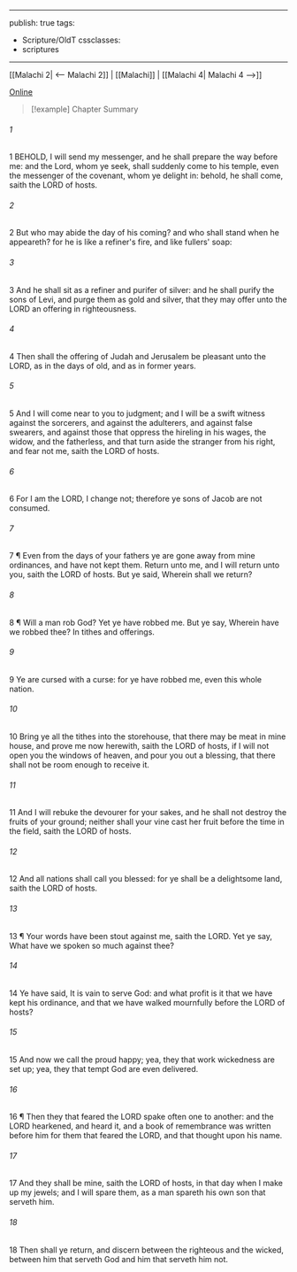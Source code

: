 

---
publish: true
tags:
  - Scripture/OldT
cssclasses:
  - scriptures
---
[[Malachi 2| <-- Malachi 2]] | [[Malachi]] | [[Malachi 4| Malachi 4 -->]]

[Online](https://churchofjesuschrist.org/study/scriptures/ot/mal/3?lang=eng)

>[!example] Chapter Summary
>
###### 1
1 BEHOLD, I will send my messenger, and he shall prepare the way before me: and the Lord, whom ye seek, shall suddenly come to his temple, even the messenger of the covenant, whom ye delight in: behold, he shall come, saith the LORD of hosts.
###### 2
2 But who may abide the day of his coming?  and who shall stand when he appeareth?  for he is like a refiner's fire, and like fullers' soap:
###### 3
3 And he shall sit as a refiner and purifer of silver: and he shall purify the sons of Levi, and purge them as gold and silver, that they may offer unto the LORD an offering in righteousness.
###### 4
4 Then shall the offering of Judah and Jerusalem be pleasant unto the LORD, as in the days of old, and as in former years.
###### 5
5 And I will come near to you to judgment; and I will be a swift witness against the sorcerers, and against the adulterers, and against false swearers, and against those that oppress the hireling in his wages, the widow, and the fatherless, and that turn aside the stranger from his right, and fear not me, saith the LORD of hosts.
###### 6
6 For I am the LORD, I change not; therefore ye sons of Jacob are not consumed.
###### 7
7 ¶ Even from the days of your fathers ye are gone away from mine ordinances, and have not kept them.  Return unto me, and I will return unto you, saith the LORD of hosts.  But ye said, Wherein shall we return?
###### 8
8 ¶ Will a man rob God?  Yet ye have robbed me.  But ye say, Wherein have we robbed thee?  In tithes and offerings.
###### 9
9 Ye are cursed with a curse: for ye have robbed me, even this whole nation.
###### 10
10 Bring ye all the tithes into the storehouse, that there may be meat in mine house, and prove me now herewith, saith the LORD of hosts, if I will not open you the windows of heaven, and pour you out a blessing, that there shall not be room enough to receive it.
###### 11
11 And I will rebuke the devourer for your sakes, and he shall not destroy the fruits of your ground; neither shall your vine cast her fruit before the time in the field, saith the LORD of hosts.
###### 12
12 And all nations shall call you blessed: for ye shall be a delightsome land, saith the LORD of hosts.
###### 13
13 ¶ Your words have been stout against me, saith the LORD.  Yet ye say, What have we spoken so much against thee?
###### 14
14 Ye have said, It is vain to serve God: and what profit is it that we have kept his ordinance, and that we have walked mournfully before the LORD of hosts?
###### 15
15 And now we call the proud happy; yea, they that work wickedness are set up; yea, they that tempt God are even delivered.
###### 16
16 ¶ Then they that feared the LORD spake often one to another: and the LORD hearkened, and heard it, and a book of remembrance was written before him for them that feared the LORD, and that thought upon his name.
###### 17
17 And they shall be mine, saith the LORD of hosts, in that day when I make up my jewels; and I will spare them, as a man spareth his own son that serveth him.
###### 18
18 Then shall ye return, and discern between the righteous and the wicked, between him that serveth God and him that serveth him not.



